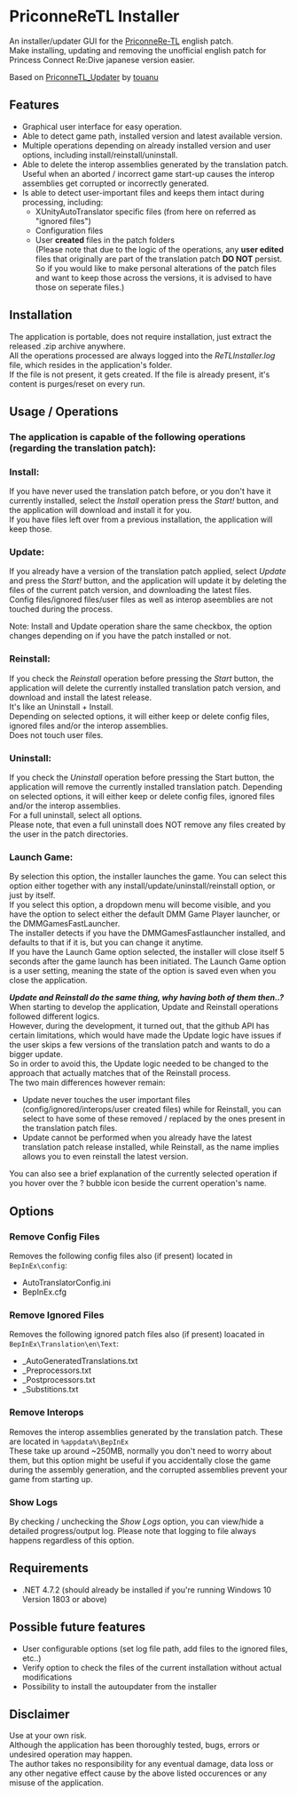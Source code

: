 # PriconneReTL Installer
An installer/updater GUI for the [PriconneRe-TL](https://github.com/ImaterialC/PriconneRe-TL) english patch.  
Make installing, updating and removing the unofficial english patch for Princess Connect Re:Dive japanese version easier.

Based on [PriconneTL_Updater](https://github.com/touanu/PriconeTL_Updater) by [touanu](https://github.com/touanu)

## Features
- Graphical user interface for easy operation.
- Able to detect game path, installed version and latest available version.
- Multiple operations depending on already installed version and user options, including install/reinstall/uninstall.
- Able to delete the interop assemblies generated by the translation patch. Useful when an aborted / incorrect game start-up causes the interop assemblies get corrupted or incorrectly generated.
- Is able to detect user-important files and keeps them intact during processing, including:
  - XUnityAutoTranslator specific files (from here on referred as "ignored files")
  - Configuration files
  - User **created** files in the patch folders  
(Please note that due to the logic of the operations, any **user edited** files that originally are part of the translation patch **DO NOT** persist.
    So if you would like to make personal alterations of the patch files and want to keep those across the versions, it is advised to have those on seperate files.)

## Installation
The application is portable, does not require installation, just extract the released .zip archive anywhere.  
All the operations processed are always logged into the *ReTLInstaller.log* file, which resides in the application's folder.  
If the file is not present, it gets created. If the file is already present, it's content is purges/reset on every run.

## Usage / Operations  

### The application is capable of the following operations (regarding the translation patch):  

### Install:
If you have never used the translation patch before, or you don't have it currently installed, select the *Install* operation press the *Start!* button, and the application will download and install it for you.  
If you have files left over from a previous installation, the application will keep those.

### Update:
If you already have a version of the translation patch applied, select *Update* and press the *Start!* button, and the application will update it by deleting the files of the current patch version, and downloading the latest files.  
Config files/ignored files/user files as well as interop aseemblies are not touched during the process.

Note: Install and Update operation share the same checkbox, the option changes depending on if you have the patch installed or not.

### Reinstall:
If you check the *Reinstall* operation before pressing the *Start* button, the application will delete the currently installed translation patch version, and download and install the latest release.  
It's like an Uninstall + Install.   
Depending on selected options, it will either keep or delete config files, ignored files and/or the interop assemblies.  
Does not touch user files.

### Uninstall:
If you check the *Uninstall* operation before pressing the Start button, the application will remove the currently installed translation patch.
Depending on selected options, it will either keep or delete config files, ignored files and/or the interop assemblies.  
For a full uninstall, select all options.  
Please note, that even a full uninstall does NOT remove any files created by the user in the patch directories.

### Launch Game:
By selection this option, the installer launches the game. You can select this option either together with any install/update/uninstall/reinstall option, or just by itself.  
If you select this option, a dropdown menu will become visible, and you have the option to select either the default DMM Game Player launcher, or the DMMGamesFastLauncher.  
The installer detects if you have the DMMGamesFastlauncher installed, and defaults to that if it is, but you can change it anytime.  
If you have the Launch Game option selected, the installer will close itself 5 seconds after the game launch has been initiated.
The Launch Game option is a user setting, meaning the state of the option is saved even when you close the application.

_**Update and Reinstall do the same thing, why having both of them then..?**_  
When starting to develop the application, Update and Reinstall operations followed different logics.  
However, during the development, it turned out, that the github API has certain limitations, which would have made the Update logic have issues if the user skips a few versions of the translation patch and wants to do a bigger update.  
So in order to avoid this, the Update logic needed to be changed to the approach that actually matches that of the Reinstall process.  
The two main differences however remain:
 - Update never touches the user important files (config/ignored/interops/user created files) while for Reinstall, you can select to have some of these removed / replaced by the ones present in the translation patch files.
 - Update cannot be performed when you already have the latest translation patch release installed, while Reinstall, as the name implies allows you to even reinstall the latest version.

You can also see a brief explanation of the currently selected operation if you hover over the ? bubble icon beside the current operation's name.

## Options
### Remove Config Files  
Removes the following config files also (if present) located in `BepInEx\config`:
- AutoTranslatorConfig.ini
- BepInEx.cfg

### Remove Ignored Files
Removes the following ignored patch files also (if present) loacated in `BepInEx\Translation\en\Text`:
- _AutoGeneratedTranslations.txt
- _Preprocessors.txt
- _Postprocessors.txt
- _Substitions.txt

### Remove Interops
Removes the interop assemblies generated by the translation patch. These are located in `%appdata%\BepInEx`  
These take up around ~250MB, normally you don't need to worry about them, but this option might be useful if you accidentally close the game during the assembly generation, and the corrupted assemblies prevent your game from starting up.

### Show Logs
By checking / unchecking the *Show Logs* option, you can view/hide a detailed progress/output log. Please note that logging to file always happens regardless of this option.  

## Requirements
- .NET 4.7.2 (should already be installed if you're running Windows 10 Version 1803 or above)

## Possible future features
- User configurable options (set log file path, add files to the ignored files, etc..)
- Verify option to check the files of the current installation without actual modifications
- Possibility to install the autoupdater from the installer

## Disclaimer
Use at your own risk.  
Although the application has been thoroughly tested, bugs, errors or undesired operation may happen.  
The author takes no responsibility for any eventual damage, data loss or any other negative effect cause by the above listed occurences or any misuse of the application.
